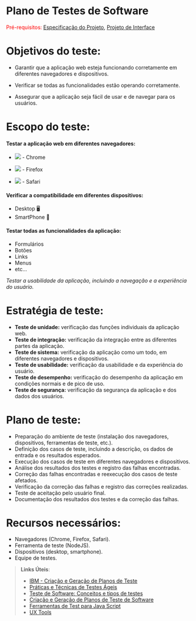 # Plano de Testes de Software

<span style="color:red">Pré-requisitos: <a href="2-Especificação do Projeto.md"> Especificação do Projeto</a></span>, <a href="3-Projeto de Interface.md"> Projeto de Interface</a>

# Objetivos do teste: 

- Garantir que a aplicação web esteja funcionando corretamente em diferentes navegadores e dispositivos.

- Verificar se todas as funcionalidades estão operando corretamente.

- Assegurar que a aplicação seja fácil de usar e de navegar para os usuários. 

# Escopo do teste: 

#### **Testar a aplicação web em diferentes navegadores:**

- ![](https://github.com/alrra/browser-logos/blob/main/src/chrome/chrome_32x32.png) - Chrome

- ![](https://github.com/alrra/browser-logos/blob/main/src/firefox/firefox_32x32.png) - Firefox 

- ![](https://github.com/alrra/browser-logos/blob/main/src/safari/safari_32x32.png) - Safari

#### **Verificar a compatibilidade em diferentes dispositivos:**

- Desktop 🖥️
- SmartPhone 📱

#### **Testar todas as funcionalidades da aplicação:**

- Formulários
- Botões
- Links
- Menus
- etc...

*Testar a usabilidade da aplicação, incluindo a navegação e a experiência do usuário.*

# Estratégia de teste: 

- **Teste de unidade:** verificação das funções individuais da aplicação web.
- **Teste de integração:** verificação da integração entre as diferentes partes da aplicação.
- **Teste de sistema:** verificação da aplicação como um todo, em diferentes navegadores e dispositivos.
- **Teste de usabilidade:** verificação da usabilidade e da experiência do usuário.
- **Teste de desempenho:** verificação do desempenho da aplicação em condições normais e de pico de uso.
- **Teste de segurança:** verificação da segurança da aplicação e dos dados dos usuários. 

# Plano de teste:

- Preparação do ambiente de teste (instalação dos navegadores, dispositivos, ferramentas de teste, etc.).
- Definição dos casos de teste, incluindo a descrição, os dados de entrada e os resultados esperados.
- Execução dos casos de teste em diferentes navegadores e dispositivos. 
- Análise dos resultados dos testes e registro das falhas encontradas. 
- Correção das falhas encontradas e reexecução dos casos de teste afetados. 
- Verificação da correção das falhas e registro das correções realizadas. 
- Teste de aceitação pelo usuário final. 
- Documentação dos resultados dos testes e da correção das falhas. 

# Recursos necessários: 

- Navegadores (Chrome, Firefox, Safari). 
- Ferramenta de teste (NodeJS). 
- Dispositivos (desktop, smartphone).
- Equipe de testes.






> **Links Úteis**:
> - [IBM - Criação e Geração de Planos de Teste](https://www.ibm.com/developerworks/br/local/rational/criacao_geracao_planos_testes_software/index.html)
> - [Práticas e Técnicas de Testes Ágeis](http://assiste.serpro.gov.br/serproagil/Apresenta/slides.pdf)
> -  [Teste de Software: Conceitos e tipos de testes](https://blog.onedaytesting.com.br/teste-de-software/)
> - [Criação e Geração de Planos de Teste de Software](https://www.ibm.com/developerworks/br/local/rational/criacao_geracao_planos_testes_software/index.html)
> - [Ferramentas de Test para Java Script](https://geekflare.com/javascript-unit-testing/)
> - [UX Tools](https://uxdesign.cc/ux-user-research-and-user-testing-tools-2d339d379dc7)
